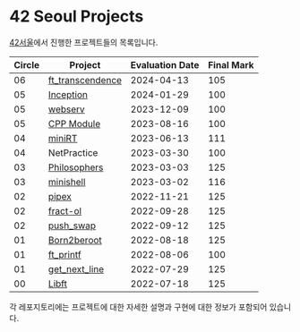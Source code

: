 # 42 Seoul Projects

[42서울](https://42seoul.kr/seoul42/main/view)에서 진행한 프로젝트들의 목록입니다.

| Circle | Project                                             | Evaluation Date | Final Mark |
|--------|-----------------------------------------------------|-----------------|------------|
| 06     | [ft_transcendence](https://github.com/bukdu7seong/FE) | 2024-04-13      | 105        |
| 05     | [Inception](https://github.com/hleesa/Inception)                | 2024-01-29      | 100        |
| 05     | [webserv](https://github.com/hleesa/webserv)                    | 2023-12-09      | 100        |
| 05     | [CPP Module](https://github.com/hleesa/CPP_Module)              | 2023-08-16      | 100        |
| 04     | [miniRT](https://github.com/hleesa/miniRT)                      | 2023-06-13      | 111        |
| 04     | NetPractice                                                     | 2023-03-30      | 100        |
| 03     | [Philosophers](https://github.com/hleesa/Philosophers)          | 2023-03-03      | 125        |
| 03     | [minishell](https://github.com/hleesa/minishell)                | 2023-03-02      | 116        |
| 02     | [pipex](https://github.com/hleesa/pipex)                        | 2022-11-21      | 125        |
| 02     | [fract-ol](https://github.com/hleesa/fract-ol)                  | 2022-09-28      | 125        |
| 02     | [push_swap](https://github.com/hleesa/push_swap)                | 2022-09-12      | 125        |
| 01     | [Born2beroot](https://github.com/hleesa/Born2beroot)            | 2022-08-18      | 125        |
| 01     | [ft_printf](https://github.com/hleesa/ft_printf)                | 2022-08-06      | 100        |
| 01     | [get_next_line](https://github.com/hleesa/get_next_line)        | 2022-07-29      | 125        |
| 00     | [Libft](https://github.com/hleesa/Libft)                        | 2022-07-18      | 125        |


각 레포지토리에는 프로젝트에 대한 자세한 설명과 구현에 대한 정보가 포함되어 있습니다.
